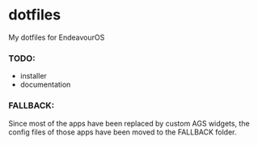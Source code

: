 # dotfiles

My dotfiles for EndeavourOS

### TODO:

- installer
- documentation

### FALLBACK:

Since most of the apps have been replaced by custom AGS widgets, the config files of those apps have been moved to the FALLBACK folder.
